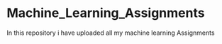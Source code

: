# Machine_Learning_Assignments
In this repository i have uploaded all my machine learning Assignments
